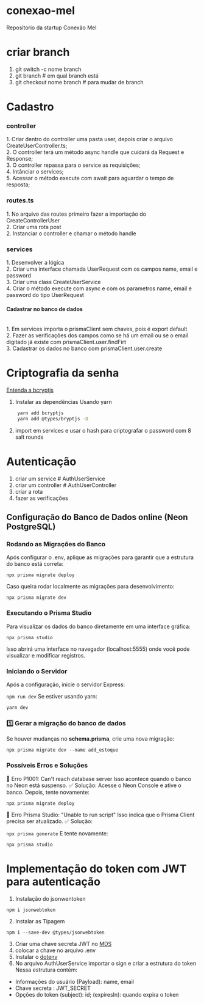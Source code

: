 # conexao-mel
Repositorio da startup Conexão Mel

# criar branch 
1. git switch -c nome branch</br>
2. git branch # em qual branch está </br>
3. git checkout nome branch # para mudar de branch </br>

# Cadastro 
<h3>controller</h3>
 1. Criar dentro do controller uma pasta user, depois criar o arquivo CreateUserController.ts; </br>
 2. O controller terá um método async handle que cuidará da Request e Response;</br>
 3. O controller repassa para o service as requisições;</br>
 4. Intânciar o services;</br>
 5. Acessar o método execute com await para aguardar o tempo de resposta;</br>

<h3>routes.ts</h3>
 1. No arquivo das routes primeiro fazer a importação do CreateControllerUser</br>
 2. Criar uma rota post</br>
 2. Instanciar o controller e chamar o método handle</br>

 <h3>services</h3>
 1. Desenvolver a lógica </br>
 2. Criar uma interface chamada UserRequest com os campos name, email e password</br>
 3. Criar uma class CreateUserService</br>
 4. Criar o método execute com async e com os parametros name, email e password do tipo UserRequest
 <h4>Cadastrar no banco de dados</h4> </br>
 1. Em services importa o prismaClient sem chaves, pois é export default </br>
 2. Fazer as verificações dos campos como se há um email ou se o email digitado já existe com prismaClient.user.findFirt </br>
 3. Cadastrar os dados no banco com prismaClient.user.create

 # Criptografia da senha 
 [Entenda a bcryptjs](https://dev.to/mr_walkr/password-hashing-in-nodejs-using-bcryptjs-library-3j56)
1. Instalar as dependências 
Usando yarn 
```bash 
    yarn add bcryptjs
    yarn add @types/bryptjs -D
```
2. import em services e usar o hash para criptografar o password com 8 salt rounds

# Autenticação 
1. criar um service # AuthUserService
2. criar um controller # AuthUserController
3. criar a rota 
4. fazer as verificações 


##  Configuração do Banco de Dados online (Neon PostgreSQL)

### Rodando as Migrações do Banco
Após configurar o .env, aplique as migrações para garantir que a estrutura do banco está correta:

``` npx prisma migrate deploy ```

Caso queira rodar localmente as migrações para desenvolvimento:

``` npx prisma migrate dev ```

### Executando o Prisma Studio
Para visualizar os dados do banco diretamente em uma interface gráfica:

``` npx prisma studio ```

Isso abrirá uma interface no navegador (localhost:5555) onde você pode visualizar e modificar registros.

### Iniciando o Servidor
Após a configuração, inicie o servidor Express:

``` npm run dev ```
Se estiver usando yarn:

``` yarn dev ```

### 1️⃣ **Gerar a migração do banco de dados**
Se houver mudanças no **schema.prisma**, crie uma nova migração:

```npx prisma migrate dev --name add_estoque ```


### Possíveis Erros e Soluções
🔴 Erro P1001: Can't reach database server
Isso acontece quando o banco no Neon está suspenso.
✅ Solução:
Acesse o Neon Console e ative o banco.
Depois, tente novamente:

``` npx prisma migrate deploy ```

🔴 Erro Prisma Studio: "Unable to run script"
Isso indica que o Prisma Client precisa ser atualizado. 
✅ Solução:

``` npx prisma generate ``` 
E tente novamente:

``` npx prisma studio ``` 

# Implementação do token com JWT para autenticação 

1. Instalação do jsonwentoken 

``` npm i jsonwebtoken ``` 

2. Instalar as Tipagem 

``` npm i --save-dev @types/jsonwebtoken ``` 

3. Criar uma chave secreta JWT no [MDS](https://www.md5hashgenerator.com/)
4. colocar a chave no arquivo .env 
5. Instalar o [dotenv](https://www.npmjs.com/package/dotenv)
6. No arquivo AuthUserService importar o sign e criar a estrutura do token 
Nessa estrutura contém: 
 - Informações do usuário (Payload): name, email
 - Chave secreta : JWT_SECRET
 - Opções do token (subject): id; (expiresIn): quando expira o token
